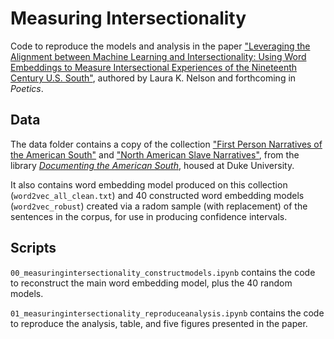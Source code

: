 # Measuring Intersectionality
Code to reproduce the models and analysis in the paper ["Leveraging the Alignment between Machine Learning and Intersectionality:  Using Word Embeddings to Measure Intersectional Experiences of the Nineteenth Century U.S. South"](https://www.sciencedirect.com/science/article/abs/pii/S0304422X21000115?dgcid=author), authored by Laura K. Nelson and forthcoming in *Poetics*.

## Data

The data folder contains a copy of the collection ["First Person Narratives of the American South"](https://docsouth.unc.edu/fpn/) and ["North American Slave Narratives"](https://docsouth.unc.edu/neh/), from the library [*Documenting the American South*](https://docsouth.unc.edu/index.html), housed at Duke University. 

It also contains word embedding model produced on this collection (`word2vec_all_clean.txt`) and 40 constructed word embedding models (`word2vec_robust`) created via a radom sample (with replacement) of the sentences in the corpus, for use in producing confidence intervals.

## Scripts

`00_measuringintersectionality_constructmodels.ipynb` contains the code to reconstruct the main word embedding model, plus the 40 random models.

`01_measuringintersectionality_reproduceanalysis.ipynb` contains the code to reproduce the analysis, table, and five figures presented in the paper.


